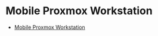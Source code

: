 # Mobile Proxmox Workstation
- [Mobile Proxmox Workstation](https://www.reddit.com/r/Proxmox/comments/okelu9/mobile_proxmox_workstation_working_incredibly_well/)
